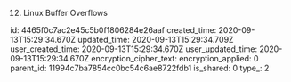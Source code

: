 12. Linux Buffer Overflows

id: 4465f0c7ac2e45c5b0f1806284e26aaf
created_time: 2020-09-13T15:29:34.670Z
updated_time: 2020-09-13T15:29:34.709Z
user_created_time: 2020-09-13T15:29:34.670Z
user_updated_time: 2020-09-13T15:29:34.670Z
encryption_cipher_text: 
encryption_applied: 0
parent_id: 11994c7ba7854cc0bc54c6ae8722fdb1
is_shared: 0
type_: 2